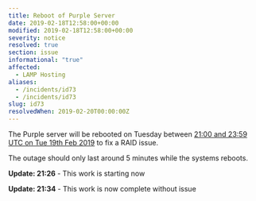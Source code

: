 ```yaml
---
title: Reboot of Purple Server
date: 2019-02-18T12:58:00+00:00
modified: 2019-02-18T12:58:00+00:00
severity: notice
resolved: true
section: issue
informational: "true"
affected:
  - LAMP Hosting
aliases:
  - /incidents/id73
  - /incidents/id73
slug: id73
resolvedWhen: 2019-02-20T00:00:00Z
---
```


The Purple server will be rebooted on Tuesday between [21:00 and 23:59 UTC on Tue 19th Feb 2019](https://www.timeanddate.com/worldclock/fixedtime.html?iso=20190219T21&ah=3) to fix a RAID issue.

The outage should only last around 5 minutes while the systems reboots.

**Update: 21:26** -  This work is starting now

**Update: 21:34** -  This work is now complete without issue

